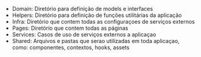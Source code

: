 - Domain: Diretório para definição de models e interfaces
- Helpers: Diretório para definição de funções utilitárias da aplicação
- Infra: Diretório que contem todas as configuraçoes de serviços externos
- Pages: Diretório que contem todas as páginas
- Services: Casos de uso de serviços externos a aplicaçao
- Shared: Arquivos e pastas que serao utilizadas em toda aplicaçao, como: componentes, contextos, hooks, assets